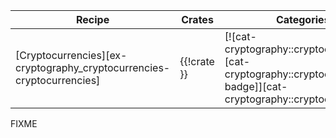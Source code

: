 | Recipe | Crates | Categories |
|---|---|---|
| [Cryptocurrencies][ex-cryptography_cryptocurrencies-cryptocurrencies] | {{!crate }} | [![cat-cryptography::cryptocurrencies][cat-cryptography::cryptocurrencies-badge]][cat-cryptography::cryptocurrencies] |

<div class="hidden">
FIXME
</div>
